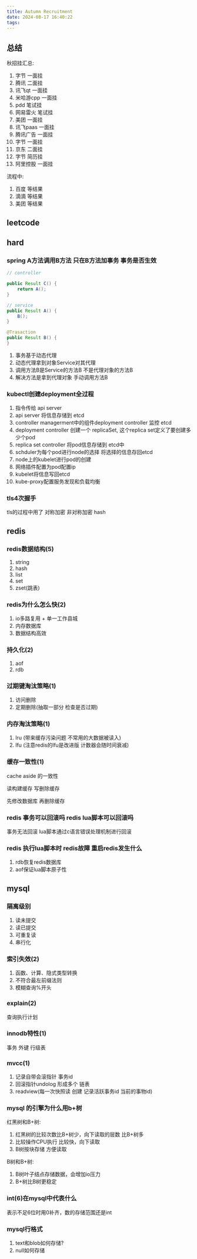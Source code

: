 ```yaml
---
title: Autumn Recruitment
date: 2024-08-17 16:40:22
tags:
---
```


## 总结

秋招挂汇总:

1. 字节 一面挂
2. 腾讯 二面挂
3. 讯飞qt 一面挂
4. 米哈游cpp 一面挂
5. pdd 笔试挂
6. 网易雷火 笔试挂
7. 美团 一面挂
8. 讯飞paas 一面挂
9. 腾讯广告 一面挂
10. 字节 一面挂
11. 京东 二面挂
12. 字节 简历挂
13. 阿里控股 一面挂

流程中:
1. 百度 等结果
2. 滴滴 等结果
3. 美团 等结果





## leetcode

## hard

### spring A方法调用B方法 只在B方法加事务 事务是否生效

```java
// controller

public Result C() {
    return A();
}

// service
public Result A() {
    B();
}

@Trasaction
public Result B() {
}

```

1. 事务基于动态代理
2. 动态代理拿到对象Service对其代理
3. 调用方法B是Service的方法B 不是代理对象的方法B
4. 解决方法是拿到代理对象 手动调用方法B

### kubectl创建deployment全过程

1. 指令传给 api server
2. api server 将信息存储到 etcd
3. controller managerment中的组件deployment controller 监控 etcd
4. deployment controller 创建一个 replicaSet, 这个replica set定义了要创建多少个pod
5. replica set controller 将pod信息存储到 etcd中
6. schduler为每个pod进行node的选择 将选择的信息存回etcd
7. node上的kubelet进行pod的创建
8. 网络插件配置为pod配置ip
9. kubelet将信息写回etcd
10. kube-proxy配置服务发现和负载均衡

### tls4次握手

tls的过程中用了 对称加密 非对称加密 hash



## redis

### redis数据结构(5)

1. string
2. hash
3. list
4. set
5. zset(跳表)

### redis为什么怎么快(2)

1. io多路复用 + 单一工作县城
2. 内存数据库
3. 数据结构高效

### 持久化(2)

1. aof
2. rdb

### 过期键淘汰策略(1)

1. 访问删除
2. 定期删除(抽取一部分 检查是否过期)

### 内存淘汰策略(1)

1. lru (带来缓存污染问题 不常用的大数据被读入)
2. lfu (注意redis的lfu是改进版 计数器会随时间衰减)

### 缓存一致性(1)

cache aside 的一致性

读构建缓存 
写删除缓存

先修改数据库 再删除缓存

### redis 事务可以回滚吗 redis lua脚本可以回滚吗

事务无法回滚
lua脚本通过c语言错误处理机制进行回滚

### redis 执行lua脚本时 redis故障 重启redis发生什么

1. rdb恢复redis数据库
2. aof保证lua脚本原子性

## mysql

### 隔离级别

1. 读未提交
2. 读已提交
3. 可重复读
4. 串行化

### 索引失效(2)

1. 函数、计算、隐式类型转换
2. 不符合最左前缀法则
3. 模糊查询%开头

### explain(2)

查询执行计划

### innodb特性(1)

事务 外键 行级表


### mvcc(1)

1. 记录自带会滚指针 事务id
2. 回滚指针undolog 形成多个 链表
3. readview(每一次快照读 创建 记录活跃事务id 当前的事物id)

### mysql 的引擎为什么用b+树

红黑树和B+树: 

1. 红黑树的比较次数比B+树少，向下读取的层数 比B+树多
2. 比较操作CPU执行 比较快，向下读取 
3. B树按块存储 方便读取

B树和B+树:

1. B树叶子结点存储数据，会增加io压力
2. B+树比B树更稳定

### int(6)在mysql中代表什么

表示不足6位时用0补齐，数的存储范围还是int


### mysql行格式

1. text和blob如何存储?
2. null如何存储